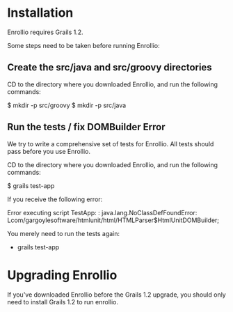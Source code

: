 # Installation

Enrollio requires Grails 1.2.

Some steps need to be taken before running Enrollio:

## Create the src/java and src/groovy directories

CD to the directory where you downloaded Enrollio, and run the following commands:
  
  $ mkdir -p src/groovy
  $ mkdir -p src/java

## Run the tests / fix DOMBuilder Error

We try to write a comprehensive set of tests for Enrollio.
All tests should pass before you use Enrollio.

CD to the directory where you downloaded Enrollio, and run the following commands:

  $ grails test-app

If you receive the following error:

  Error executing script TestApp: : java.lang.NoClassDefFoundError: 
  Lcom/gargoylesoftware/htmlunit/html/HTMLParser$HtmlUnitDOMBuilder;

You merely need to run the tests again:

  * grails test-app

# Upgrading Enrollio

If you've downloaded Enrollio before the Grails 1.2 upgrade, you should
only need to install Grails 1.2 to run enrollio.
